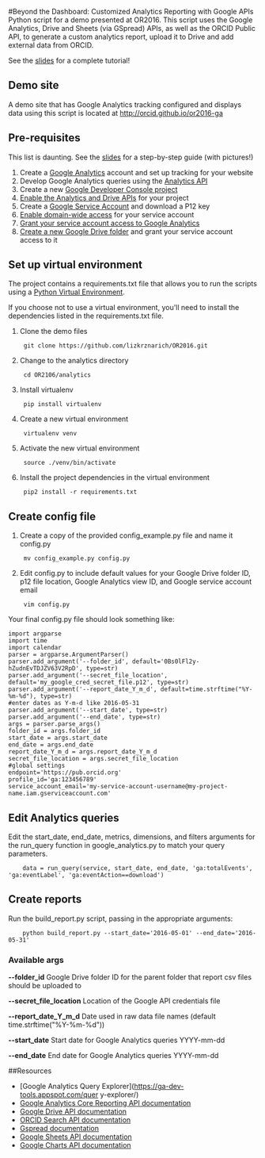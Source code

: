 #Beyond the Dashboard: Customized Analytics Reporting with Google APIs
Python script for a demo presented at OR2016. This script uses the Google Analytics, Drive and Sheets (via GSpread) APIs, as well as the ORCID Public API, to generate a custom analytics report, upload it to Drive and add external data from ORCID.

See the [slides](orcid-or2016-ga.pdf) for a complete tutorial!

## Demo site
A demo site that has Google Analytics tracking configured and displays data using this script is located at http://orcid.github.io/or2016-ga

## Pre-requisites 
This list is daunting. See the [slides](orcid-or2016-ga.pdf) for a step-by-step guide (with pictures!)

1. Create a [Google Analytics](https://analytics.google.com) account and set up tracking for your website
2. Develop Google Analytics queries using the [Analytics API](https://developers.google.com/analytics/devguides/reporting/core/v3/reference)
3. Create a new [Google Developer Console project](https://console.developers.google.com/project)
4. [Enable the Analytics and Drive APIs](https://console.developers.google.com/apis/library) for your project
5. Create a [Google Service Account](https://console.developers.google.com/apis/credentials) and download a P12 key 
6. [Enable domain-wide access](https://console.developers.google.com/iam-admin/serviceaccounts) for your service account 
7. [Grant your service account access to Google Analytics](https://analytics.google.com/analytics/web/#management/Settings) 
8. [Create a new Google Drive folder](https://drive.google.com/drive/my-drive) and grant your service account access to it


## Set up virtual environment 
The project contains a requirements.txt file that allows you to run the scripts using a [Python Virtual Environment](http://docs.python-guide.org/en/latest/dev/virtualenvs). 

If you choose not to use a virtual environment, you'll need to install the dependencies listed in the requirements.txt file.

1. Clone the demo files
        
        git clone https://github.com/lizkrznarich/OR2016.git

2. Change to the analytics directory
        
        cd OR2106/analytics

3. Install virtualenv

        pip install virtualenv

2. Create a new virtual environment

        virtualenv venv

3. Activate the new virtual environment
        
        source ./venv/bin/activate

4. Install the project dependencies in the virtual environment

        pip2 install -r requirements.txt 

## Create config file 

1. Create a copy of the provided config_example.py file and name it config.py
    
        mv config_example.py config.py

2. Edit config.py to include default values for your Google Drive folder ID, p12 file location, Google Analytics view ID, and Google service account email 

        vim config.py

Your final config.py file should look something like:
    
    import argparse
    import time
    import calendar
    parser = argparse.ArgumentParser()
    parser.add_argument('--folder_id', default='0Bs0lFl2y-hZudnEvTDJZV63V2RpD', type=str)
    parser.add_argument('--secret_file_location', default='my_google_cred_secret_file.p12', type=str)
    parser.add_argument('--report_date_Y_m_d', default=time.strftime("%Y-%m-%d"), type=str)
    #enter dates as Y-m-d like 2016-05-31
    parser.add_argument('--start_date', type=str)
    parser.add_argument('--end_date', type=str)
    args = parser.parse_args()
    folder_id = args.folder_id
    start_date = args.start_date
    end_date = args.end_date
    report_date_Y_m_d = args.report_date_Y_m_d 
    secret_file_location = args.secret_file_location
    #global settings
    endpoint='https://pub.orcid.org'
    profile_id='ga:123456789'
    service_account_email='my-service-account-username@my-project-name.iam.gserviceaccount.com'

## Edit Analytics queries
Edit the start_date, end_date, metrics, dimensions, and filters arguments for the run_query function in google_analytics.py to match your query parameters. 

        data = run_query(service, start_date, end_date, 'ga:totalEvents', 'ga:eventLabel', 'ga:eventAction==download')

## Create reports
Run the build_report.py script, passing in the appropriate arguments:

        python build_report.py --start_date='2016-05-01' --end_date='2016-05-31'

### Available args

**--folder_id** Google Drive folder ID for the parent folder that report csv files should be uploaded to

**--secret_file_location** Location of the Google API credentials file

**--report_date_Y_m_d** Date used in raw data file names (default time.strftime("%Y-%m-%d"))

**--start_date** Start date for Google Analytics queries YYYY-mm-dd

**--end_date**  End date for Google Analytics queries YYYY-mm-dd

##Resources
- [Google Analytics Query Explorer](https://ga-dev-tools.appspot.com/quer y-explorer/)
- [Google Analytics Core Reporting API documentation](https://developers.google.com/analytics/devguides/reporting/core/v3)
- [Google Drive API documentation](https://developers.google.com/drive/v3)
- [ORCID Search API documentation](https://members.orcid.org/api/tutorial-searching-api-12-and-earlier)
- [Gspread documentation](http://gspread.readthedocs.io)
- [Google Sheets API documentation](https://developers.google.com/sheets)
- [Google Charts API documentation](https://developers.google.com/chart)

